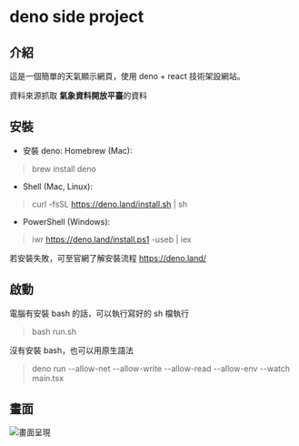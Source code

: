 # deno side project
## 介紹
這是一個簡單的天氣顯示網頁，使用 deno + react 技術架設網站。

資料來源抓取 **氣象資料開放平臺**的資料

## 安裝
* 安裝 deno:
Homebrew (Mac):
> brew install deno

* Shell (Mac, Linux):
> curl -fsSL https://deno.land/install.sh | sh

* PowerShell (Windows):
> iwr https://deno.land/install.ps1 -useb | iex

若安裝失敗，可至官網了解安裝流程 https://deno.land/

## 啟動

電腦有安裝 bash 的話，可以執行寫好的 sh 檔執行
> bash run.sh

沒有安裝 bash，也可以用原生語法
> deno run --allow-net --allow-write --allow-read --allow-env --watch main.tsx


## 畫面
![畫面呈現](https://raw.githubusercontent.com/paul61843/weather_deno/dev/assets/images/demo_template.png)